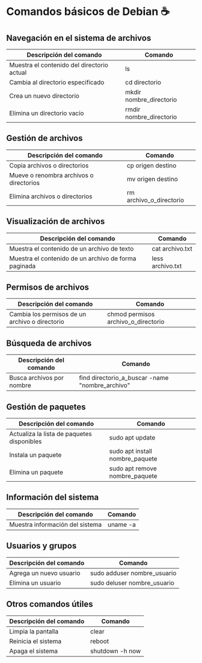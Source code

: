 
# Comandos básicos de Debian ☕

## Navegación en el sistema de archivos
| Descripción del comando | Comando |
|---|---|
| Muestra el contenido del directorio actual | ls |
| Cambia al directorio especificado | cd directorio |
| Crea un nuevo directorio | mkdir nombre_directorio |
| Elimina un directorio vacío | rmdir nombre_directorio |

## Gestión de archivos
| Descripción del comando | Comando |
|---|---|
| Copia archivos o directorios | cp origen destino |
| Mueve o renombra archivos o directorios | mv origen destino |
| Elimina archivos o directorios | rm archivo_o_directorio |

## Visualización de archivos
| Descripción del comando | Comando |
|---|---|
| Muestra el contenido de un archivo de texto | cat archivo.txt |
| Muestra el contenido de un archivo de forma paginada | less archivo.txt |

## Permisos de archivos
| Descripción del comando | Comando |
|---|---|
| Cambia los permisos de un archivo o directorio | chmod permisos archivo_o_directorio |

## Búsqueda de archivos
| Descripción del comando | Comando |
|---|---|
| Busca archivos por nombre | find directorio_a_buscar -name "nombre_archivo" |

## Gestión de paquetes
| Descripción del comando | Comando |
|---|---|
| Actualiza la lista de paquetes disponibles | sudo apt update |
| Instala un paquete | sudo apt install nombre_paquete |
| Elimina un paquete | sudo apt remove nombre_paquete |

## Información del sistema
| Descripción del comando | Comando |
|---|---|
| Muestra información del sistema | uname -a |

## Usuarios y grupos
| Descripción del comando | Comando |
|---|---|
| Agrega un nuevo usuario | sudo adduser nombre_usuario |
| Elimina un usuario | sudo deluser nombre_usuario |

## Otros comandos útiles
| Descripción del comando | Comando |
|---|---|
| Limpia la pantalla | clear |
| Reinicia el sistema | reboot |
| Apaga el sistema | shutdown -h now |